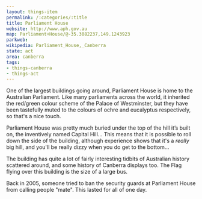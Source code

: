 ```yaml
---
layout: things-item
permalink: /:categories/:title
title: Parliament House
website: http://www.aph.gov.au 
map: Parliament+House/@-35.3082237,149.1243923
parkweb: 
wikipedia: Parliament_House,_Canberra
state: act
area: canberra
tags:
- things-canberra
- things-act
---
```


One of the largest buildings going around, Parliament House is home to the Australian Parliament. Like many parliaments across the world, it inherited the red/green colour scheme of the Palace of Westminster, but they have been tastefully muted to the colours of ochre and eucalyptus respectively, so that's a nice touch.

Parliament House was pretty much buried under the top of the hill it’s built on, the inventively named Capital Hill... This means that it is possible to roll down the side of the building, although experience shows that it's a *really* big hill, and you'll be really dizzy when you do get to the bottom...

The building has quite a lot of fairly interesting tidbits of Australian history scattered around, and some history of Canberra displays too. The Flag flying over this building is the size of a large bus.

Back in 2005, someone tried to ban the security guards at Parliament House from calling people "mate". This lasted for all of one day.